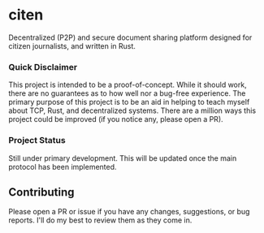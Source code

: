 # citen
Decentralized (P2P) and secure document sharing platform designed for citizen journalists, and written in Rust.

### Quick Disclaimer
This project is intended to be a proof-of-concept. While it should work, there are no guarantees as to how well nor a bug-free experience. The primary purpose of this project is to be an aid in helping to teach myself about TCP, Rust, and decentralized systems. There are a million ways this project could be improved (if you notice any, please open a PR).

### Project Status
Still under primary development. This will be updated once the main protocol has been implemented.

## Contributing
Please open a PR or issue if you have any changes, suggestions, or bug reports. I'll do my best to review them as they come in.
